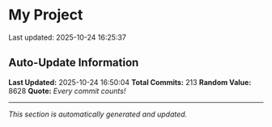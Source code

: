 # My Project


Last updated: 2025-10-24 16:25:37





















































































































































































































## Auto-Update Information

**Last Updated:** 2025-10-24 16:50:04
**Total Commits:** 213
**Random Value:** 8628
**Quote:** _Every commit counts!_

---
_This section is automatically generated and updated._
